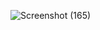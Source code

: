 ![Screenshot (165)](https://github.com/neamul-fahim/chat_webapp/assets/102896638/b96dd8aa-b518-4aa7-a7ff-75dace22fe98)
